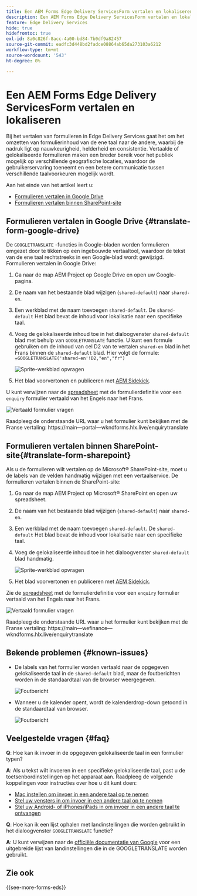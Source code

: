 ```yaml
---
title: Een AEM Forms Edge Delivery ServicesForm vertalen en lokaliseren
description: Een AEM Forms Edge Delivery ServicesForm vertalen en lokaliseren
feature: Edge Delivery Services
hide: true
hidefromtoc: true
exl-id: 8a0c826f-8acc-4a00-bd84-7b0df9a82457
source-git-commit: eadfc3d448bd2fadce08864ab65da273103a6212
workflow-type: tm+mt
source-wordcount: '543'
ht-degree: 0%

---
```



# Een AEM Forms Edge Delivery ServicesForm vertalen en lokaliseren

Bij het vertalen van formulieren in Edge Delivery Services gaat het om het omzetten van formulierinhoud van de ene taal naar de andere, waarbij de nadruk ligt op nauwkeurigheid, helderheid en consistentie. Vertaalde of gelokaliseerde formulieren maken een breder bereik voor het publiek mogelijk op verschillende geografische locaties, waardoor de gebruikerservaring toeneemt en een betere communicatie tussen verschillende taalvoorkeuren mogelijk wordt.


Aan het einde van het artikel leert u:

* [Formulieren vertalen in Google Drive](#translate-form-google-drive)
* [Formulieren vertalen binnen SharePoint-site](#translate-form-sharepoint)

## Formulieren vertalen in Google Drive {#translate-form-google-drive}

De `GOOGLETRANSLATE` -functies in Google-bladen worden formulieren omgezet door te tikken op een ingebouwde vertaaltool, waardoor de tekst van de ene taal rechtstreeks in een Google-blad wordt gewijzigd. Formulieren vertalen in Google Drive:

1. Ga naar de map AEM Project op Google Drive en open uw Google-pagina.
2. De naam van het bestaande blad wijzigen (`shared-default`) naar `shared-en`.
3. Een werkblad met de naam toevoegen `shared-default`. De `shared-default` Het blad bevat de inhoud voor lokalisatie naar een specifieke taal.
4. Voeg de gelokaliseerde inhoud toe in het dialoogvenster `shared-default` blad met behulp van `GOOGLETRANSLATE` functie.
U kunt een formule gebruiken om de inhoud van cel D2 van te vertalen `shared-en` blad in het Frans binnen de `shared-default` blad. Hier volgt de formule:
   `=GOOGLETRANSLATE('shared-en'!D2,"en","fr")`

   ![Sprite-werkblad opvragen](/help/forms/assets/translate-enquiry-spreadsheet.png)

5. Het blad voorvertonen en publiceren met [AEM Sidekick](https://www.aem.live/developer/tutorial#preview-and-publish-your-content).

U kunt verwijzen naar de [spreadsheet](/help/forms/assets/enquirytranslate.xlsx) met de formulierdefinitie voor een `enquiry` formulier vertaald van het Engels naar het Frans.

![Vertaald formulier vragen](/help/forms/assets/translate-form-french.png)

Raadpleeg de onderstaande URL waar u het formulier kunt bekijken met de Franse vertaling: https://main—portal—wkndforms.hlx.live/enquirytranslate

## Formulieren vertalen binnen SharePoint-site{#translate-form-sharepoint}

Als u de formulieren wilt vertalen op de Microsoft® SharePoint-site, moet u de labels van de velden handmatig wijzigen met een vertaalservice. De formulieren vertalen binnen de SharePoint-site:

1. Ga naar de map AEM Project op Microsoft® SharePoint en open uw spreadsheet.
2. De naam van het bestaande blad wijzigen (`shared-default`) naar `shared-en`.
3. Een werkblad met de naam toevoegen `shared-default`. De `shared-default` Het blad bevat de inhoud voor lokalisatie naar een specifieke taal.
4. Voeg de gelokaliseerde inhoud toe in het dialoogvenster `shared-default` blad handmatig.

   ![Sprite-werkblad opvragen](/help/forms/assets/translate-enquiry-sp-spreadsheet.png)

5. Het blad voorvertonen en publiceren met [AEM Sidekick](https://www.aem.live/developer/tutorial#preview-and-publish-your-content).

Zie de [spreadsheet](/help/forms/assets/enquirytranslate-sp.xlsx) met de formulierdefinitie voor een `enquiry` formulier vertaald van het Engels naar het Frans.

![Vertaald formulier vragen](/help/forms/assets/translate-form-french.png)

Raadpleeg de onderstaande URL waar u het formulier kunt bekijken met de Franse vertaling: https://main—wefinance—wkndforms.hlx.live/enquirytranslate

## Bekende problemen {#known-issues}

* De labels van het formulier worden vertaald naar de opgegeven gelokaliseerde taal in de `shared-default` blad, maar de foutberichten worden in de standaardtaal van de browser weergegeven.

  ![Foutbericht](/help/forms/assets/translate-error-message.png)

* Wanneer u de kalender opent, wordt de kalenderdrop-down getoond in de standaardtaal van browser.

  ![Foutbericht](/help/forms/assets/translate-calender-display.png)


## Veelgestelde vragen {#faq}

**Q**: Hoe kan ik invoer in de opgegeven gelokaliseerde taal in een formulier typen?

**A**: Als u tekst wilt invoeren in een specifieke gelokaliseerde taal, past u de toetsenbordinstellingen op het apparaat aan. Raadpleeg de volgende koppelingen voor instructies over hoe u dit kunt doen:

* [Mac instellen om invoer in een andere taal op te nemen](https://support.apple.com/en-in/guide/mac-help/mchlp1406/mac)
* [Stel uw vensters in om invoer in een andere taal op te nemen](https://support.microsoft.com/en-us/windows/manage-the-input-and-display-language-settings-in-windows-12a10cb4-8626-9b77-0ccb-5013e0c7c7a2#:~:text=Select%20the%20Start%20%3E%20Settings%20%3E%20Time,you%20want%2C%20then%20select%20Options)
* [Stel uw Android- of iPhones/iPads in om invoer in een andere taal te ontvangen](https://support.google.com/gboard/answer/7068494?hl=en&amp;co=GENIE.Platform%3DAndroid)


**Q**: Hoe kan ik een lijst ophalen met landinstellingen die worden gebruikt in het dialoogvenster `GOOGLETRANSLATE` functie?

**A**: U kunt verwijzen naar de [officiële documentatie van Google](https://cloud.google.com/translate/docs/languages) voor een uitgebreide lijst van landinstellingen die in de GOOGLETRANSLATE worden gebruikt.

## Zie ook

{{see-more-forms-eds}}

